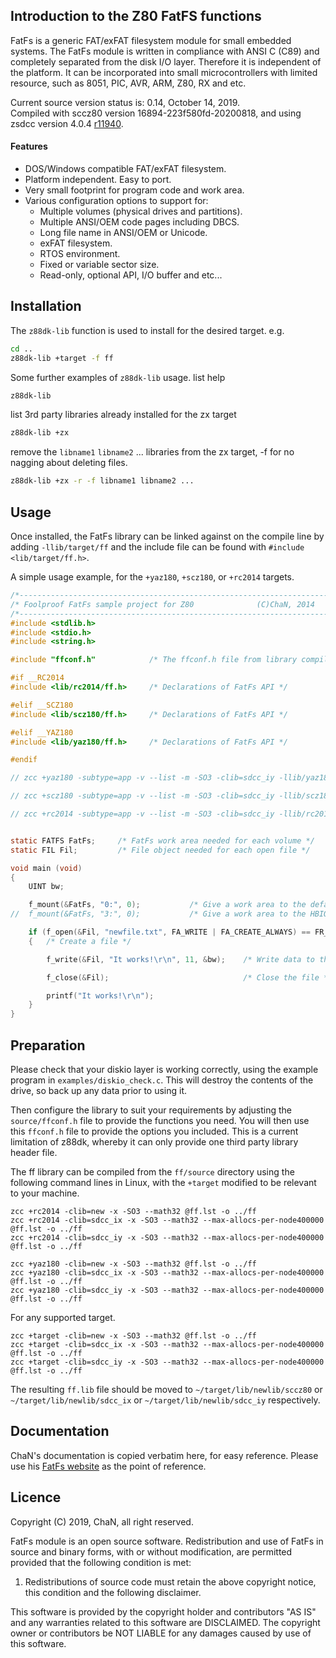 ## Introduction to the Z80 FatFS functions

FatFs is a generic FAT/exFAT filesystem module for small embedded systems. The FatFs module is written in compliance with ANSI C (C89) and completely separated from the disk I/O layer. Therefore it is independent of the platform. It can be incorporated into small microcontrollers with limited resource, such as 8051, PIC, AVR, ARM, Z80, RX and etc.

Current source version status is: 0.14, October 14, 2019.<br>
Compiled with sccz80 version 16894-223f580fd-20200818, and using zsdcc version 4.0.4 [r11940](https://sourceforge.net/p/sdcc/code/11940/log/?path=/trunk/sdcc).

#### Features

<ul>
 <li>DOS/Windows compatible FAT/exFAT filesystem.</li>
 <li>Platform independent. Easy to port.</li>
 <li>Very small footprint for program code and work area.</li>
 <li>Various configuration options to support for:
  <ul>
   <li>Multiple volumes (physical drives and partitions).</li>
   <li>Multiple ANSI/OEM code pages including DBCS.</li>
   <li>Long file name in ANSI/OEM or Unicode.</li>
   <li>exFAT filesystem.</li>
   <li>RTOS environment.</li>
   <li>Fixed or variable sector size.</li>
   <li>Read-only, optional API, I/O buffer and etc...</li>
  </ul>
 </li>
</ul>

## Installation

The `z88dk-lib` function is used to install for the desired target. e.g.

```bash
cd ..
z88dk-lib +target -f ff
```

Some further examples of `z88dk-lib` usage.
list help
```bash
z88dk-lib
```
list 3rd party libraries already installed for the zx target
```bash
z88dk-lib +zx
```
remove the `libname1` `libname2` ... libraries from the zx target, -f for no nagging about deleting files.
```bash
z88dk-lib +zx -r -f libname1 libname2 ...
```

## Usage

Once installed, the FatFs library can be linked against on the compile line by adding `-llib/target/ff` and the include file can be found with `#include <lib/target/ff.h>`.

A simple usage example, for the `+yaz180`, `+scz180`, or `+rc2014` targets.

```c
/*----------------------------------------------------------------------*/
/* Foolproof FatFs sample project for Z80              (C)ChaN, 2014    */
/*----------------------------------------------------------------------*/
#include <stdlib.h>
#include <stdio.h>
#include <string.h>

#include "ffconf.h"            /* The ffconf.h file from library compilation */

#if __RC2014
#include <lib/rc2014/ff.h>     /* Declarations of FatFs API */

#elif __SCZ180
#include <lib/scz180/ff.h>     /* Declarations of FatFs API */

#elif __YAZ180
#include <lib/yaz180/ff.h>     /* Declarations of FatFs API */

#endif

// zcc +yaz180 -subtype=app -v --list -m -SO3 -clib=sdcc_iy -llib/yaz180/ff --max-allocs-per-node200000 ff_main.c -o ff_main -create-app

// zcc +scz180 -subtype=app -v --list -m -SO3 -clib=sdcc_iy -llib/scz180/ff --max-allocs-per-node200000 ff_main.c -o ff_main -create-app

// zcc +rc2014 -subtype=app -v --list -m -SO3 -clib=sdcc_iy -llib/rc2014/ff --max-allocs-per-node200000 ff_main.c -o ff_main -create-app


static FATFS FatFs;		/* FatFs work area needed for each volume */
static FIL Fil;			/* File object needed for each open file */

void main (void)
{
	UINT bw;

	f_mount(&FatFs, "0:", 0);	        /* Give a work area to the default drive */
//  f_mount(&FatFs, "3:", 0);	        /* Give a work area to the HBIOS SD0: drive */

	if (f_open(&Fil, "newfile.txt", FA_WRITE | FA_CREATE_ALWAYS) == FR_OK)
	{	/* Create a file */

		f_write(&Fil, "It works!\r\n", 11, &bw);	/* Write data to the file */

		f_close(&Fil);								/* Close the file */

		printf("It works!\r\n");
	}
}

```

## Preparation

Please check that your diskio layer is working correctly, using the example program in `examples/diskio_check.c`. This will destroy the contents of the drive, so back up any data prior to using it.

Then configure the library to suit your requirements by adjusting the `source/ffconf.h` file to provide the functions you need. You will then use this `ffconf.h` file to provide the options you included. This is a current limitation of z88dk, whereby it can only provide one third party library header file.

The ff library can be compiled from the `ff/source` directory using the following command lines in Linux, with the `+target` modified to be relevant to your machine.

```
zcc +rc2014 -clib=new -x -SO3 --math32 @ff.lst -o ../ff
zcc +rc2014 -clib=sdcc_ix -x -SO3 --math32 --max-allocs-per-node400000 @ff.lst -o ../ff
zcc +rc2014 -clib=sdcc_iy -x -SO3 --math32 --max-allocs-per-node400000 @ff.lst -o ../ff
```
```
zcc +yaz180 -clib=new -x -SO3 --math32 @ff.lst -o ../ff
zcc +yaz180 -clib=sdcc_ix -x -SO3 --math32 --max-allocs-per-node400000 @ff.lst -o ../ff
zcc +yaz180 -clib=sdcc_iy -x -SO3 --math32 --max-allocs-per-node400000 @ff.lst -o ../ff
```
For any supported target.
```
zcc +target -clib=new -x -SO3 --math32 @ff.lst -o ../ff
zcc +target -clib=sdcc_ix -x -SO3 --math32 --max-allocs-per-node400000 @ff.lst -o ../ff
zcc +target -clib=sdcc_iy -x -SO3 --math32 --max-allocs-per-node400000 @ff.lst -o ../ff
```
The resulting `ff.lib` file should be moved to `~/target/lib/newlib/sccz80` or `~/target/lib/newlib/sdcc_ix` or `~/target/lib/newlib/sdcc_iy` respectively.

## Documentation

ChaN's documentation is copied verbatim here, for easy reference.
Please use his [FatFs website](http://elm-chan.org/fsw/ff/00index_e.html) as the point of reference.

## Licence

Copyright (C) 2019, ChaN, all right reserved.

FatFs module is an open source software. Redistribution and use of FatFs in source and binary forms, with or without modification, are permitted provided that the following condition is met:

1. Redistributions of source code must retain the above copyright notice, this condition and the following disclaimer.

This software is provided by the copyright holder and contributors "AS IS" and any warranties related to this software are DISCLAIMED. The copyright owner or contributors be NOT LIABLE for any damages caused by use of this software.
